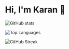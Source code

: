 # Hi, I'm Karan 👋

![GitHub stats](https://github-readme-stats.vercel.app/api?username=karanm6505&show_icons=true&theme=transparent)

![Top Languages](https://github-readme-stats.vercel.app/api/top-langs/?username=karanm6505&layout=compact&theme=transparent)

![GitHub Streak](https://streak-stats.demolab.com?user=karanm6505&theme=transparent)

